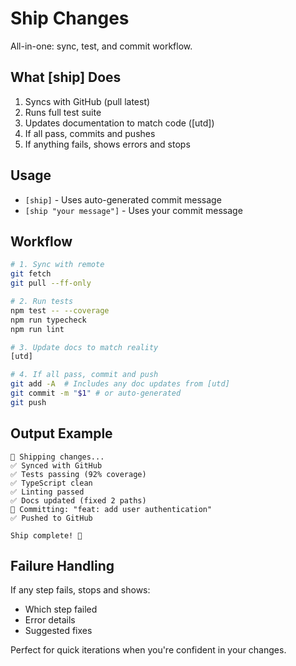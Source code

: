 # Ship Changes

All-in-one: sync, test, and commit workflow.

## What [ship] Does
1. Syncs with GitHub (pull latest)
2. Runs full test suite
3. Updates documentation to match code ([utd])
4. If all pass, commits and pushes
5. If anything fails, shows errors and stops

## Usage
- `[ship]` - Uses auto-generated commit message
- `[ship "your message"]` - Uses your commit message

## Workflow
```bash
# 1. Sync with remote
git fetch
git pull --ff-only

# 2. Run tests
npm test -- --coverage
npm run typecheck
npm run lint

# 3. Update docs to match reality
[utd]

# 4. If all pass, commit and push
git add -A  # Includes any doc updates from [utd]
git commit -m "$1" # or auto-generated
git push
```

## Output Example
```
🚀 Shipping changes...
✅ Synced with GitHub
✅ Tests passing (92% coverage)
✅ TypeScript clean
✅ Linting passed
✅ Docs updated (fixed 2 paths)
📝 Committing: "feat: add user authentication"
✅ Pushed to GitHub

Ship complete! 🎉
```

## Failure Handling
If any step fails, stops and shows:
- Which step failed
- Error details
- Suggested fixes

Perfect for quick iterations when you're confident in your changes.